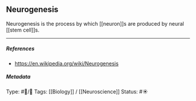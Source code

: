 ## Neurogenesis  # 

Neurogenesis is the process by which [[neuron]]s are produced by neural [[stem cell]]s.

___

##### References

- https://en.wikipedia.org/wiki/Neurogenesis

##### Metadata

Type: #🔵/🔵 
Tags: [[Biology]] / [[Neuroscience]] 
Status: #☀️ 